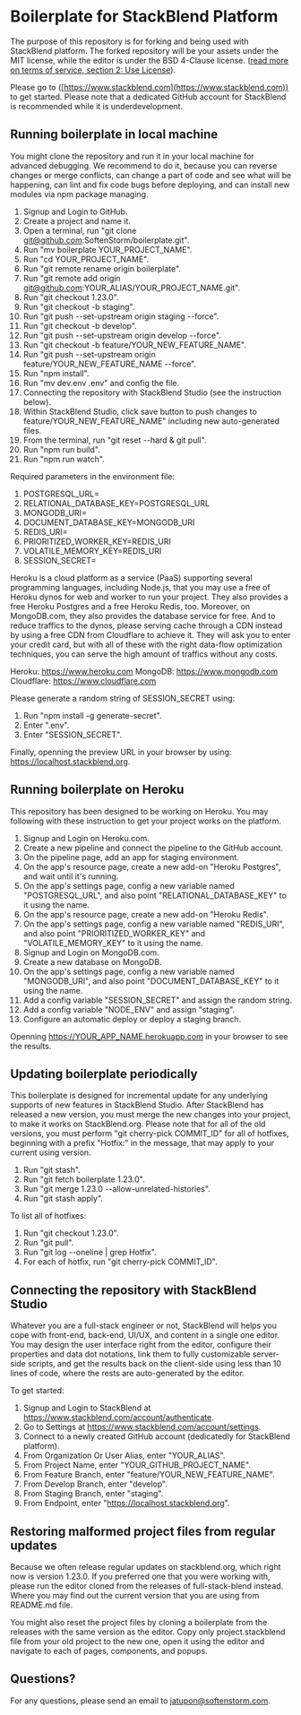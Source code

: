 # Boilerplate for StackBlend Platform

The purpose of this repository is for forking and being used with StackBlend platform. The forked repository will be your assets under the MIT license, while the editor is under the BSD 4-Clause license. ([read more on terms of service, section 2: Use License](https://www.softenstorm.com/stackblend-policy-and-terms)).

Please go to ([https://www.stackblend.com](https://www.stackblend.com)) to get started. Please note that a dedicated GitHub account for StackBlend is recommended while it is underdevelopment.

## Running boilerplate in local machine

You might clone the repository and run it in your local machine for advanced debugging. We recommend to do it, because you can reverse changes or merge conflicts, can change a part of code and see what will be happening, can lint and fix code bugs before deploying, and can install new modules via npm package managing.

1. Signup and Login to GitHub.
2. Create a project and name it.
3. Open a terminal, run "git clone git@github.com:SoftenStorm/boilerplate.git".
4. Run "mv boilerplate YOUR_PROJECT_NAME".
5. Run "cd YOUR_PROJECT_NAME".
6. Run "git remote rename origin boilerplate".
7. Run "git remote add origin git@github.com:YOUR_ALIAS/YOUR_PROJECT_NAME.git".
8. Run "git checkout 1.23.0".
9. Run "git checkout -b staging".
10. Run "git push --set-upstream origin staging --force".
11. Run "git checkout -b develop".
12. Run "git push --set-upstream origin develop --force".
13. Run "git checkout -b feature/YOUR_NEW_FEATURE_NAME".
14. Run "git push --set-upstream origin feature/YOUR_NEW_FEATURE_NAME --force".
15. Run "npm install".
16. Run "mv dev.env .env" and config the file.
17. Connecting the repository with StackBlend Studio (see the instruction below).
18. Within StackBlend Studio, click save button to push changes to feature/YOUR_NEW_FEATURE_NAME" including new auto-generated files.
19. From the terminal, run "git reset --hard & git pull".
20. Run "npm run build".
21. Run "npm run watch".

Required parameters in the environment file:

1. POSTGRESQL_URL=
2. RELATIONAL_DATABASE_KEY=POSTGRESQL_URL
3. MONGODB_URI=
4. DOCUMENT_DATABASE_KEY=MONGODB_URI
5. REDIS_URI=
6. PRIORITIZED_WORKER_KEY=REDIS_URI
7. VOLATILE_MEMORY_KEY=REDIS_URI
8. SESSION_SECRET=

Heroku is a cloud platform as a service (PaaS) supporting several programming languages, including Node.js, that you may use a free of Heroku dynos for web and worker to run your project. They also provides a free Heroku Postgres and a free Heroku Redis, too. Moreover, on MongoDB.com, they also provides the database service for free. And to reduce traffics to the dynos, please serving cache through a CDN instead by using a free CDN from Cloudflare to achieve it. They will ask you to enter your credit card, but with all of these with the right data-flow optimization techniques, you can serve the high amount of traffics without any costs.

Heroku: https://www.heroku.com
MongoDB: https://www.mongodb.com
Cloudflare: https://www.cloudflare.com

Please generate a random string of SESSION_SECRET using:

1. Run "npm install -g generate-secret".
2. Enter ".env".
3. Enter "SESSION_SECRET".

Finally, openning the preview URL in your browser by using: https://localhost.stackblend.org.

## Running boilerplate on Heroku

This repository has been designed to be working on Heroku. You may following with these instruction to get your project works on the platform.

1. Signup and Login on Heroku.com.
2. Create a new pipeline and connect the pipeline to the GitHub account.
3. On the pipeline page, add an app for staging environment.
4. On the app's resource page, create a new add-on "Heroku Postgres", and wait until it's running.
5. On the app's settings page, config a new variable named "POSTGRESQL_URL", 
   and also point "RELATIONAL_DATABASE_KEY" to it using the name.
6. On the app's resource page, create a new add-on "Heroku Redis".
7. On the app's settings page, config a new variable named "REDIS_URI",
   and also point "PRIORITIZED_WORKER_KEY" and "VOLATILE_MEMORY_KEY" to it using the name.
8. Signup and Login on MongoDB.com.
9. Create a new database on MongoDB.
10. On the app's settings page, config a new variable named "MONGODB_URI",
    and also point "DOCUMENT_DATABASE_KEY" to it using the name.
11. Add a config variable "SESSION_SECRET" and assign the random string.
12. Add a config variable "NODE_ENV" and assign "staging".
13. Configure an automatic deploy or deploy a staging branch.

Openning https://YOUR_APP_NAME.herokuapp.com in your browser to see the results.

## Updating boilerplate periodically

This boilerplate is designed for incremental update for any underlying supports of new features in StackBlend Studio. After StackBlend has released a new version, you must merge the new changes into your project, to make it works on StackBlend.org. Please note that for all of the old versions, you must perform "git cherry-pick COMMIT_ID" for all of hotfixes, beginning with a prefix "Hotfix:" in the message, that may apply to your current using version.

1. Run "git stash".
2. Run "git fetch boilerplate 1.23.0".
3. Run "git merge 1.23.0 --allow-unrelated-histories".
4. Run "git stash apply".

To list all of hotfixes:

1. Run "git checkout 1.23.0".
2. Run "git pull".
3. Run "git log --oneline | grep Hotfix".
4. For each of hotfix, run "git cherry-pick COMMIT_ID".

## Connecting the repository with StackBlend Studio

Whatever you are a full-stack engineer or not, StackBlend will helps you cope with front-end, back-end, UI/UX, and content in a single one editor. You may design the user interface right from the editor, configure their properties and data dot notations, link them to fully customizable server-side scripts, and get the results back on the client-side using less than 10 lines of code, where the rests are auto-generated by the editor.

To get started:

1. Signup and Login to StackBlend at https://www.stackblend.com/account/authenticate.
2. Go to Settings at https://www.stackblend.com/account/settings.
3. Connect to a newly created GitHub account (dedicatedly for StackBlend platform).
4. From Organization Or User Alias, enter "YOUR_ALIAS".
5. From Project Name, enter "YOUR_GITHUB_PROJECT_NAME".
6. From Feature Branch, enter "feature/YOUR_NEW_FEATURE_NAME".
7. From Develop Branch, enter "develop".
8. From Staging Branch, enter "staging".
9. From Endpoint, enter "https://localhost.stackblend.org".

## Restoring malformed project files from regular updates

Because we often release regular updates on stackblend.org, which right now is version 1.23.0. If you preferred one that you were working with, please run the editor cloned from the releases of full-stack-blend instead. Where you may find out the current version that you are using from README.md file.

You might also reset the project files by cloning a boilerplate from the releases with the same version as the editor. Copy only project.stackblend file from your old project to the new one, open it using the editor and navigate to each of pages, components, and popups.

## Questions?

For any questions, please send an email to [jatupon@softenstorm.com](mailto:jatupon@softenstorm.com).
